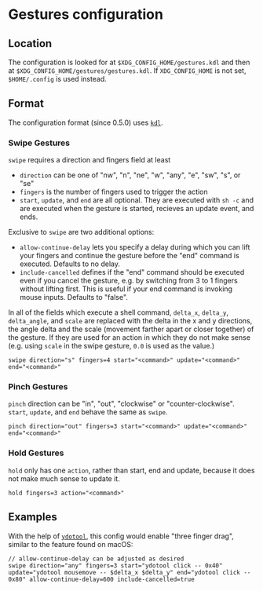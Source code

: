 # Gestures configuration
## Location
The configuration is looked for at `$XDG_CONFIG_HOME/gestures.kdl` and then at
`$XDG_CONFIG_HOME/gestures/gestures.kdl`. If `XDG_CONFIG_HOME` is not set, `$HOME/.config` is used
instead.

## Format
The configuration format (since 0.5.0) uses [`kdl`](https://kdl.dev).

### Swipe Gestures
`swipe` requires a direction and fingers field at least
- `direction` can be one of "nw", "n", "ne", "w", "any", "e", "sw", "s", or "se"
- `fingers` is the number of fingers used to trigger the action
- `start`, `update`, and `end` are all optional. They are executed with `sh -c` and are executed when the gesture is started, recieves an update event, and ends.

Exclusive to `swipe` are two additional options:
- `allow-continue-delay` lets you specify a delay during which you can lift your fingers and continue the gesture before the "end" command is executed. Defaults to no delay.
- `include-cancelled` defines if the "end" command should be executed even if you cancel the gesture, e.g. by switching from 3 to 1 fingers without lifting first. This is useful if your end command is invoking mouse inputs. Defaults to "false".

In all of the fields which execute a shell command, `delta_x`, `delta_y`, `delta_angle`, and `scale` are replaced with the delta in the x and y directions, the angle delta and the scale (movement farther apart or closer together) of the gesture. If they are used for an action in which they do not make sense (e.g. using `scale` in the swipe gesture, `0.0` is used as the value.)
```kdl
swipe direction="s" fingers=4 start="<command>" update="<command>" end="<command>"
```
### Pinch Gestures
`pinch` direction can be "in", "out", "clockwise" or "counter-clockwise". `start`, `update`, and `end` behave the same as `swipe`.
```kdl
pinch direction="out" fingers=3 start="<command>" update="<command>" end="<command>"
```
### Hold Gestures
`hold` only has one `action`, rather than start, end and update, because it does not make much sense to update it.
```kdl
hold fingers=3 action="<command>"
```

## Examples
With the help of [`ydotool`](https://github.com/ReimuNotMoe/ydotool), this config would enable "three finger drag", similar to the feature found on macOS:
```kdl
// allow-continue-delay can be adjusted as desired
swipe direction="any" fingers=3 start="ydotool click -- 0x40" update="ydotool mousemove -- $delta_x $delta_y" end="ydotool click -- 0x80" allow-continue-delay=600 include-cancelled=true
```